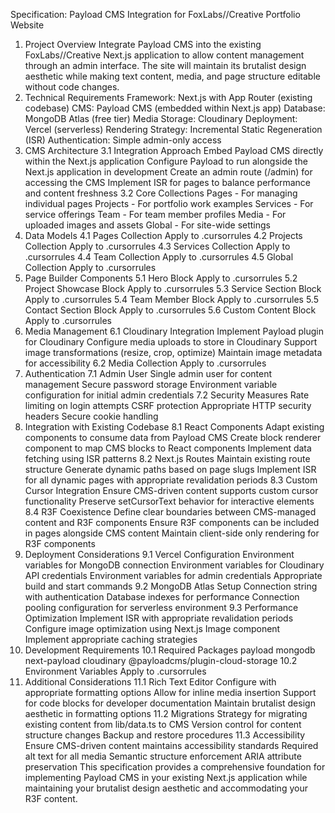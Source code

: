 Specification: Payload CMS Integration for FoxLabs//Creative Portfolio Website
1. Project Overview
Integrate Payload CMS into the existing FoxLabs//Creative Next.js application to allow content management through an admin interface. The site will maintain its brutalist design aesthetic while making text content, media, and page structure editable without code changes.
2. Technical Requirements
Framework: Next.js with App Router (existing codebase)
CMS: Payload CMS (embedded within Next.js app)
Database: MongoDB Atlas (free tier)
Media Storage: Cloudinary
Deployment: Vercel (serverless)
Rendering Strategy: Incremental Static Regeneration (ISR)
Authentication: Simple admin-only access
3. CMS Architecture
3.1 Integration Approach
Embed Payload CMS directly within the Next.js application
Configure Payload to run alongside the Next.js application in development
Create an admin route (/admin) for accessing the CMS
Implement ISR for pages to balance performance and content freshness
3.2 Core Collections
Pages - For managing individual pages
Projects - For portfolio work examples
Services - For service offerings
Team - For team member profiles
Media - For uploaded images and assets
Global - For site-wide settings
4. Data Models
4.1 Pages Collection
Apply to .cursorrules
4.2 Projects Collection
Apply to .cursorrules
4.3 Services Collection
Apply to .cursorrules
4.4 Team Collection
Apply to .cursorrules
4.5 Global Collection
Apply to .cursorrules
5. Page Builder Components
5.1 Hero Block
Apply to .cursorrules
5.2 Project Showcase Block
Apply to .cursorrules
5.3 Service Section Block
Apply to .cursorrules
5.4 Team Member Block
Apply to .cursorrules
5.5 Contact Section Block
Apply to .cursorrules
5.6 Custom Content Block
Apply to .cursorrules
6. Media Management
6.1 Cloudinary Integration
Implement Payload plugin for Cloudinary
Configure media uploads to store in Cloudinary
Support image transformations (resize, crop, optimize)
Maintain image metadata for accessibility
6.2 Media Collection
Apply to .cursorrules
7. Authentication
7.1 Admin User
Single admin user for content management
Secure password storage
Environment variable configuration for initial admin credentials
7.2 Security Measures
Rate limiting on login attempts
CSRF protection
Appropriate HTTP security headers
Secure cookie handling
8. Integration with Existing Codebase
8.1 React Components
Adapt existing components to consume data from Payload CMS
Create block renderer component to map CMS blocks to React components
Implement data fetching using ISR patterns
8.2 Next.js Routes
Maintain existing route structure
Generate dynamic paths based on page slugs
Implement ISR for all dynamic pages with appropriate revalidation periods
8.3 Custom Cursor Integration
Ensure CMS-driven content supports custom cursor functionality
Preserve setCursorText behavior for interactive elements
8.4 R3F Coexistence
Define clear boundaries between CMS-managed content and R3F components
Ensure R3F components can be included in pages alongside CMS content
Maintain client-side only rendering for R3F components
9. Deployment Considerations
9.1 Vercel Configuration
Environment variables for MongoDB connection
Environment variables for Cloudinary API credentials
Environment variables for admin credentials
Appropriate build and start commands
9.2 MongoDB Atlas Setup
Connection string with authentication
Database indexes for performance
Connection pooling configuration for serverless environment
9.3 Performance Optimization
Implement ISR with appropriate revalidation periods
Configure image optimization using Next.js Image component
Implement appropriate caching strategies
10. Development Requirements
10.1 Required Packages
payload
mongodb
next-payload
cloudinary
@payloadcms/plugin-cloud-storage
10.2 Environment Variables
Apply to .cursorrules
11. Additional Considerations
11.1 Rich Text Editor
Configure with appropriate formatting options
Allow for inline media insertion
Support for code blocks for developer documentation
Maintain brutalist design aesthetic in formatting options
11.2 Migrations
Strategy for migrating existing content from lib/data.ts to CMS
Version control for content structure changes
Backup and restore procedures
11.3 Accessibility
Ensure CMS-driven content maintains accessibility standards
Required alt text for all media
Semantic structure enforcement
ARIA attribute preservation
This specification provides a comprehensive foundation for implementing Payload CMS in your existing Next.js application while maintaining your brutalist design aesthetic and accommodating your R3F content.